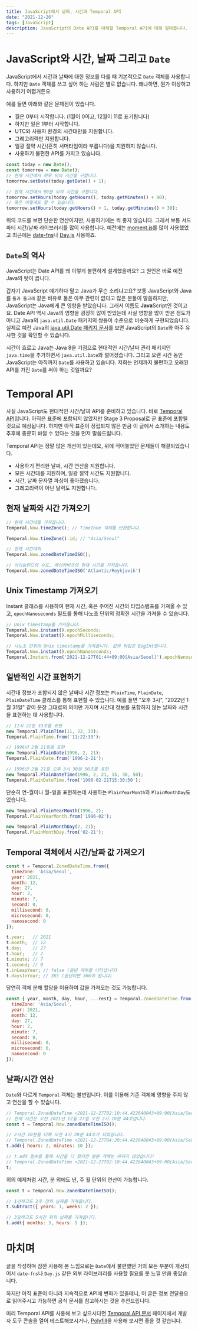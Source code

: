 ```yaml
---
title: JavaScript에서 날짜, 시간과 Temporal API
date: "2021-12-26"
tags: [JavaScript]
description: JavaScript의 Date API를 대체할 Temporal API에 대해 알아봅니다.
---
```


# JavaScript와 시간, 날짜 그리고 `Date`

JavaScript에서 시간과 날짜에 대한 정보를 다룰 때 기본적으로 `Date` 객체를 사용합니다. 하지만 `Date` 객체를 쓰고 싶어 하는 사람은 별로 없습니다. 왜냐하면, 뭔가 이상하고 사용하기 어렵거든요.

예를 들면 아래와 같은 문제점이 있습니다.
- 월은 0부터 시작합니다. (1월이 0이고, 12월이 11로 표기됩니다)
- 하지만 일은 1부터 시작합니다.
- UTC와 사용자 환경의 시간대만을 지원합니다.
- 그레고리력만 지원합니다.
- 일광 절약 시간(흔히 서머타임이라 부릅니다)을 지원하지 않습니다.
- 사용하기 불편한 API를 가지고 있습니다.

```javascript
const today = new Date();
const tomorrow = new Date();
// 현재 시간에서 하루 뒤의 시간을 구합니다.
tomorrow.setDate(today.getDate() + 1);

// 현재 시간에서 90분 뒤의 시간을 구합니다.
tomorrow.setHours(today.getHours(), today.getMinutes() + 90);
// 혹은 이렇게도 할 수 있습니다.
tomorrow.setHours(today.getHours() + 1, today.getMinutes() + 30);
```


위의 코드를 보면 단순한 연산이지만, 사용하기에는 썩 좋지 않습니다. 그래서 보통 서드파티 시간/날짜 라이브러리를 많이 사용합니다. 예전에는 [moment.js](https://momentjs.com/)를 많이 사용했었고 최근에는 [date-fns](https://date-fns.org/)나 [Day.js](https://day.js.org/) 사용하죠.

## `Date`의 역사 

JavaScript는 Date API를 왜 이렇게 불편하게 설계했을까요? 그 원인은 바로 예전 Java의 탓이 큽니다.

갑자기 JavaScript 얘기하다 말고 Java가 무슨 소리냐고요? 보통 JavaScript와 Java를 `돌과 돌고래` 같은 비유로 둘은 아무 관련이 없다고 많은 분들이 말씀하지만, JavaScript는 Java에게 큰 영향을 받았습니다. 그래서 이름도 **Java**Script인 것이고요. Date API 역시 Java의 영향을 굉장히 많이 받았는데 사실 영향을 많이 받은 정도가 아니고 Java의 `java.util.Date` 패키지의 쌍둥이 수준으로 비슷하게 구현되었습니다. 실제로 예전 Java의 [java.util.Date 패키지 문서](https://docs.oracle.com/javase/7/docs/api/java/util/Date.html)를 보면 JavaScript의 `Date`와 아주 유사한 것을 확인할 수 있습니다.

시간이 흐르고 Java는 Java 8을 기점으로 현대적인 시간/날짜 관리 패키지인 `java.time`을 추가하면서 `java.util.Date`와 멀어졌습니다. 그리고 오랜 시간 동안 JavaScript는 아직까지 `Date`를 사용하고 있습니다. 저희는 언제까지 불편하고 오래된 API를 가진 `Date`를 써야 하는 것일까요?

# Temporal API

사실 JavaScript도 현대적인 시간/날짜 API를 준비하고 있습니다. 바로 [Temporal API](https://tc39.es/proposal-temporal/)입니다. 아직은 표준에 포함되지 않았지만 Stage 3 Proposal로 곧 표준에 포함될 것으로 예상됩니다. 하지만 아직 표준이 정립되지 않은 만큼 이 글에서 소개하는 내용도 추후에 충분히 바뀔 수 있다는 것을 먼저 말씀드립니다.

Temporal API는 정말 많은 개선이 있는데요, 위에 적어놓았던 문제들이 해결되었습니다.

- 사용하기 편리한 날짜, 시간 연산을 지원합니다.
- 모든 시간대를 지원하며, 일광 절약 시간도 지원합니다.
- 시간, 날짜 문자열 파싱이 좋아졌습니다.
- 그레고리력이 아닌 달력도 지원합니다.


## 현재 날짜와 시간 가져오기

```javascript
// 현재 시간대를 가져옵니다.
Temporal.Now.timeZone(); // TimeZone 객체를 반환합니다.

Temporal.Now.timeZone().id; // "Asia/Seoul"

// 현재 시간대의 
Temporal.Now.zonedDateTimeISO();

// 아이슬란드의 수도, 레이캬비크의 헌재 시간을 가져옵니다.
Temporal.Now.zonedDateTimeISO('Atlantic/Reykjavik')
```

## Unix Timestamp 가져오기

Instant 클래스를 사용하여 현재 시간, 혹은 주어진 시간의 타임스탬프를 가져올 수 있고, `epochNanoseconds` 필드를 통해 나노초 단위의 정확한 시간을 가져올 수 있습니다.

```javascript
// Unix timestamp를 가져옵니다.
Temporal.Now.instant().epochSeconds;
Temporal.Now.instant().epochMilliseconds;

// 나노초 단위의 Unix timestamp를 가져옵니다. 값의 타입은 BigInt입니다.
Temporal.Now.instant().epochNanoseconds;
Temporal.Instant.from('2021-12-27T01:44+09:00[Asia/Seoul]').epochNanoseconds;
```

## 일반적인 시간 표현하기

시간대 정보가 포함되지 않은 날짜나 시간 정보는 `PlainTime`, `PlainDate`, `PlainDateTime` 클래스를 통해 표현할 수 있습니다. 예를 들면 "오후 3시", "2022년 1월 31일" 같이 문장 그대로의 의미만 가지며 시간대 정보를 포함하지 않는 날짜와 시간을 표현하는 데 사용합니다.

```javascript
// 11시 22분 33초를 표현
new Temporal.PlainTime(11, 22, 33);
Temporal.PlainTime.from('11:22:33');

// 1996년 2월 21일을 표현
new Temporal.PlainDate(1996, 2, 21);
Temporal.PlainDate.from('1996-2-21');

// 1996년 2월 21일 오후 3시 30분 50초를 표현
new Temporal.PlainDateTime(1996, 2, 21, 15, 30, 50);
Temporal.PlainDateTime.from('1996-02-21T15:30:50');
```

단순히 연-월이나 월-일을 표현하는데 사용하는 `PlainYearMonth`와 `PlainMonthDay`도 있습니다.

```javascript
new Temporal.PlainYearMonth(1996, 2);
Temporal.PlainYearMonth.from('1996-02');

new Temporal.PlainMonthDay(2, 21);
Temporal.PlainMonthDay.from('02-21');
```

## Temporal 객체에서 시간/날짜 값 가져오기

```javascript
const t = Temporal.ZonedDateTime.from({
  timeZone: 'Asia/Seoul',
  year: 2021,
  month: 12,
  day: 27,
  hour: 2,
  minute: 7,
  second: 0,
  millisecond: 0,
  microsecond: 0,
  nanosecond: 0
});

t.year;   // 2021
t.month;  // 12
t.day;    // 27
t.hour;   // 2
t.minute; // 7
t.second; // 0
t.inLeapYear; // false (윤년 여부를 나타냅니다)
t.daysInYear; // 365 (윤년이면 366이 됩니다)
```

당연히 객체 분해 할당을 이용하여 값을 가져오는 것도 가능합니다.

```javascript
const { year, month, day, hour, ...rest} = Temporal.ZonedDateTime.from({
  timeZone: 'Asia/Seoul',
  year: 2021,
  month: 12,
  day: 27,
  hour: 2,
  minute: 7,
  second: 0,
  millisecond: 0,
  microsecond: 0,
  nanosecond: 0
});
```

## 날짜/시간 연산

`Date`와 다르게 `Temporal` 객체는 불변입니다. 이를 이용해 기존 객체에 영향을 주지 않고 연산을 할 수 있습니다.

```javascript
// Temporal.ZonedDateTime <2021-12-27T02:10:44.422640043+09:00[Asia/Seoul]>
// 현재 시간은 오전 2021년 12월 27일 오전 2시 10분 44초입니다.
const t = Temporal.Now.zonedDateTimeISO();

// 2시간 10분을 더해 오전 4시 20분 44초가 되었습니다.
// Temporal.ZonedDateTime <2021-12-27T04:20:44.422640043+09:00[Asia/Seoul]>
t.add({ hours: 2, minutes: 10 });

// t.add 함수를 통해 시간을 더 했지만 원본 객체는 바뀌지 않았습니다!
// Temporal.ZonedDateTime <2021-12-27T02:10:44.422640043+09:00[Asia/Seoul]>
t;
```

위의 예제처럼 시간, 분 외에도 년, 주 월 단위의 연산이 가능합니다.

```javascript
const t = Temporal.Now.zonedDateTimeISO();

// 1년하고도 2주 전의 날짜를 가져옵니다.
t.subtract({ years: 1, weeks: 2 });

// 3달하고도 5시간 뒤의 날짜를 가져옵니다.
t.add({ months: 3, hours: 5 });
```


# 마치며

글을 작성하며 잠깐 사용해 본 느낌으로는 `Date`에서 불편했던 거의 모든 부분이 개선되어서 `date-fns`나 `Day.js` 같은 외부 라이브러리를 사용할 필요를 못 느낄 만큼 좋았습니다.

하지만 아직 표준이 아니라 지속적으로 API에 변화가 있을테니, 이 글은 정보 전달용으로 읽어주시고 가능하면 공식 문서를 참고하시는 것을 추천드립니다.

미리 Temporal API를 사용해 보고 싶으시다면 [Temporal API 문서](https://tc39.es/proposal-temporal/docs/) 페이지에서 개발자 도구 콘솔을 열어 테스트해보시거나, [Polyfill](https://github.com/js-temporal/temporal-polyfill)을 사용해 보시면 좋을 것 같습니다.

